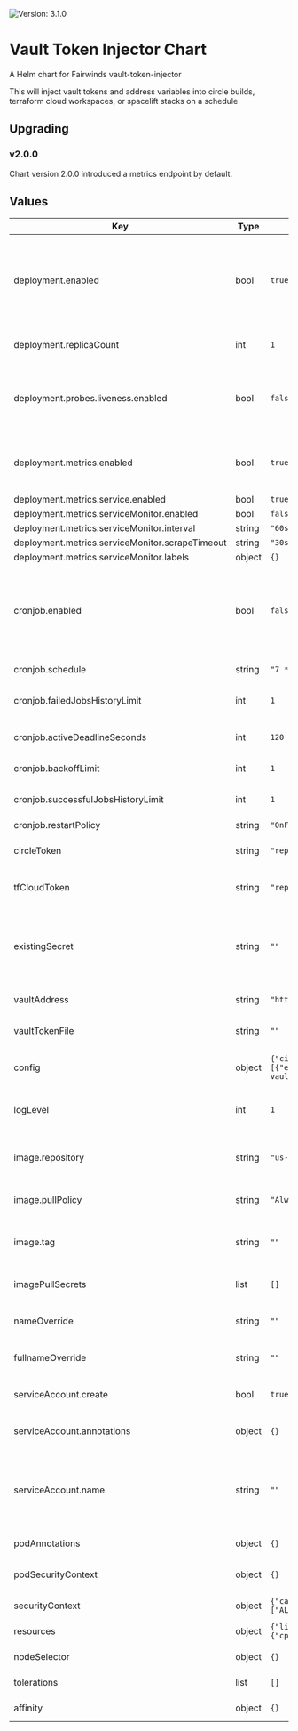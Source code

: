 ![Version: 3.1.0](https://img.shields.io/badge/Version-3.1.0-informational?style=flat-square)

# Vault Token Injector Chart

A Helm chart for Fairwinds vault-token-injector

This will inject vault tokens and address variables into circle builds, terraform cloud workspaces, or spacelift stacks on a schedule

## Upgrading

### v2.0.0

Chart version 2.0.0 introduced a metrics endpoint by default.

## Values

| Key | Type | Default | Description |
|-----|------|---------|-------------|
| deployment.enabled | bool | `true` | If true, will be run as a deployment. Technically both cronjob and deployment can be enabled at the same time, but why? |
| deployment.replicaCount | int | `1` | We currently only recommend a single instance |
| deployment.probes.liveness.enabled | bool | `false` | If true, a liveness probe will be set on the deployment pods. This probe fails if any errors are encountered. |
| deployment.metrics.enabled | bool | `true` | If true, a prometheus endpoint will be enabled on port 4329 |
| deployment.metrics.service.enabled | bool | `true` |  |
| deployment.metrics.serviceMonitor.enabled | bool | `false` |  |
| deployment.metrics.serviceMonitor.interval | string | `"60s"` |  |
| deployment.metrics.serviceMonitor.scrapeTimeout | string | `"30s"` |  |
| deployment.metrics.serviceMonitor.labels | object | `{}` |  |
| cronjob.enabled | bool | `false` | If true, will be run as a cronjob. Technically both cronjob and deployment can be enabled at the same time, but why? |
| cronjob.schedule | string | `"7 * * * *"` | The schedule for the cronjob |
| cronjob.failedJobsHistoryLimit | int | `1` | The number of failed jobs to keep around |
| cronjob.activeDeadlineSeconds | int | `120` | The amount of time to allow the job to run |
| cronjob.backoffLimit | int | `1` | the cronjob backoffLimit |
| cronjob.successfulJobsHistoryLimit | int | `1` | The number of successful jobs to keep around |
| cronjob.restartPolicy | string | `"OnFailure"` | restartPolicy |
| circleToken | string | `"replaceme"` | A token for interacting with CircleCI |
| tfCloudToken | string | `"replaceme"` | A token for interacting with TFCloud |
| existingSecret | string | `""` | An existing secret that contains the environment variables CIRCLEC_CI_TOKEN and TFCLOUD_TOKEN |
| vaultAddress | string | `"https://vault.example.com"` | The vault address to get tokens from |
| vaultTokenFile | string | `""` | A file containing a vault token. Optional. |
| config | object | `{"circleci":[{"env_variable":"VAULT_TOKEN","name":"FairwindsOps/example","vault_role":"some-vault-role"}],"vaultAddress":"https://vault.example.com"}` | The configuration of the vault-token-injector |
| logLevel | int | `1` | The klog log level (1-10). WARNING: Log level 10 will print secrets to logs |
| image.repository | string | `"us-docker.pkg.dev/fairwinds-ops/oss/vault-token-injector"` | The image repository to pull the vault-token-injector image from |
| image.pullPolicy | string | `"Always"` | This is recommended to be set as Always |
| image.tag | string | `""` | Overrides the image tag whose default is the chart appVersion. |
| imagePullSecrets | list | `[]` | A list of imagePullSecrets to use |
| nameOverride | string | `""` | Overrides the name in the main template |
| fullnameOverride | string | `""` | Overrides the fullname in the main template |
| serviceAccount.create | bool | `true` | Specifies whether a service account should be created |
| serviceAccount.annotations | object | `{}` | Annotations to add to the service account |
| serviceAccount.name | string | `""` | The name of the service account to use. If not set and create is true, a name is generated using the fullname template |
| podAnnotations | object | `{}` | Annotations to add to the pod |
| podSecurityContext | object | `{}` | a podSecurityContext to apply |
| securityContext | object | `{"capabilities":{"drop":["ALL"]},"readOnlyRootFilesystem":true,"runAsNonRoot":true,"runAsUser":10000}` | securityContext for the containers |
| resources | object | `{"limits":{"cpu":"20m","memory":"128Mi"},"requests":{"cpu":"20m","memory":"128Mi"}}` | resources block for the pod |
| nodeSelector | object | `{}` | A nodeSelector block for the pod |
| tolerations | list | `[]` | tolerations block for the pod |
| affinity | object | `{}` | affinity block for the pod |
